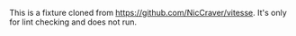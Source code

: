 This is a fixture cloned from https://github.com/NicCraver/vitesse. It's only for lint checking and does not run.
